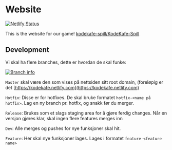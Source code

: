 # Website


[![Netlify Status](https://api.netlify.com/api/v1/badges/63bc5198-1b67-4dfe-b36b-22621469c564/deploy-status)](https://app.netlify.com/sites/boring-torvalds-37103a/deploys)

This is the website for our game! [kodekafe-spill/KodeKafe-Spill](https://github.com/kodekafe-spill/KodeKafe-Spill)

## Development

Vi skal ha flere branches, dette er hvordan de skal funke:

[![Branch info](https://i.pinimg.com/originals/d6/06/ac/d606ac0eca71d6ead76c73d7aa08d51b.png)]()

`Master` skal være den som vises på nettsiden sitt root domain, (foreløpig er det [https://kodekafe.netlify.com](https://kodekafe.netlify.com)

`Hotfix`: Disse er for hotfixes. De skal bruke formatet `hotfix-<name på hotfix>`. Lag en ny branch pr. hotfix, og snakk før du merger.

`Release`: Brukes som et slags staging area for å gjøre ferdig changes. Når en versjon gjøres klar, skal ingen flere features merges inn

`Dev`: Alle merges og pushes for nye funksjoner skal hit.

`Feature`: Her skal nye funksjoner lages. Lages i formatet `feature-<feature name>`
